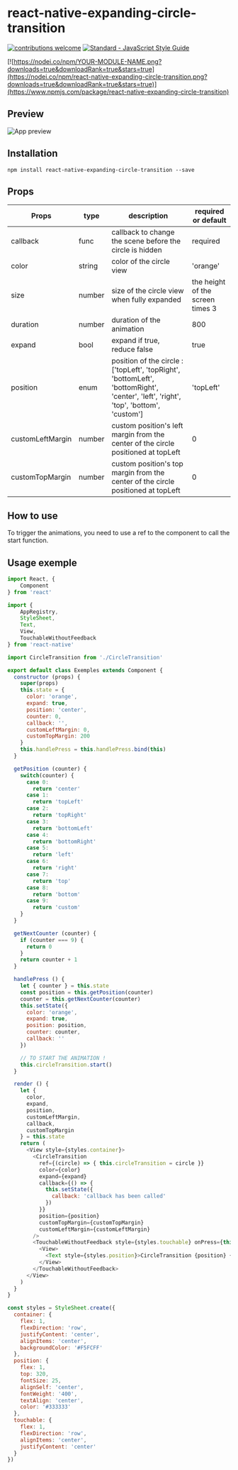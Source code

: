 # react-native-expanding-circle-transition
[![contributions welcome](https://img.shields.io/badge/contributions-welcome-brightgreen.svg?style=flat)](https://github.com/dwyl/esta/issues)
[![Standard - JavaScript Style Guide](https://img.shields.io/badge/code%20style-standard-brightgreen.svg)](http://standardjs.com/)

[![https://nodei.co/npm/YOUR-MODULE-NAME.png?downloads=true&downloadRank=true&stars=true](https://nodei.co/npm/react-native-expanding-circle-transition.png?downloads=true&downloadRank=true&stars=true)](https://www.npmjs.com/package/react-native-expanding-circle-transition)

## Preview

![App preview](/animation.gif)

## Installation

  `npm install react-native-expanding-circle-transition --save`

## Props

| Props    | type   | description                                                                                             | required or default                          |
|----------|--------|---------------------------------------------------------------------------------------------------------|----------------------------------|
| callback | func   | callback to change the scene before the circle is hidden | required |
| color    | string | color of the circle view                                                                                | 'orange'                         |
| size     | number | size of the circle view when fully expanded                                                             | the height of the screen times 3 |
| duration | number | duration of the animation                                                                               | 800                              |
| expand   | bool   | expand if true, reduce false                                                                            | true                             |
| position | enum   | position of the circle :  ['topLeft', 'topRight', 'bottomLeft', 'bottomRight', 'center', 'left', 'right', 'top', 'bottom', 'custom']  | 'topLeft'                        |
| customLeftMargin | number   |  custom position's left margin from the center of the circle positioned at topLeft |  0                       |
| customTopMargin | number   |  custom position's top margin from the center of the circle positioned at topLeft |  0                       |

## How to use

To trigger the animations, you need to use a ref to the component to call the start function.

## Usage exemple
```javascript
import React, {
    Component
} from 'react'

import {
    AppRegistry,
    StyleSheet,
    Text,
    View,
    TouchableWithoutFeedback
} from 'react-native'

import CircleTransition from './CircleTransition'

export default class Exemples extends Component {
  constructor (props) {
    super(props)
    this.state = {
      color: 'orange',
      expand: true,
      position: 'center',
      counter: 0,
      callback: '',
      customLeftMargin: 0,
      customTopMargin: 200
    }
    this.handlePress = this.handlePress.bind(this)
  }

  getPosition (counter) {
    switch(counter) {
      case 0:
        return 'center'
      case 1:
        return 'topLeft'
      case 2:
        return 'topRight'
      case 3:
        return 'bottomLeft'
      case 4:
        return 'bottomRight'
      case 5:
        return 'left'
      case 6:
        return 'right'
      case 7:
        return 'top'
      case 8:
        return 'bottom'
      case 9:
        return 'custom'
    }
  }

  getNextCounter (counter) {
    if (counter === 9) {
      return 0
    }
    return counter + 1
  }

  handlePress () {
    let { counter } = this.state
    const position = this.getPosition(counter)
    counter = this.getNextCounter(counter)
    this.setState({
      color: 'orange',
      expand: true,
      position: position,
      counter: counter,
      callback: ''
    })

    // TO START THE ANIMATION !
    this.circleTransition.start()
  }

  render () {
    let {
      color,
      expand,
      position,
      customLeftMargin,
      callback,
      customTopMargin
    } = this.state
    return (
      <View style={styles.container}>
        <CircleTransition
          ref={(circle) => { this.circleTransition = circle }}
          color={color}
          expand={expand}
          callback={() => {
            this.setState({
              callback: 'callback has been called'
            })
          }}
          position={position}
          customTopMargin={customTopMargin}
          customLeftMargin={customLeftMargin}
        />
        <TouchableWithoutFeedback style={styles.touchable} onPress={this.handlePress}>
          <View>
            <Text style={styles.position}>CircleTransition {position} {callback}</Text>
          </View>
        </TouchableWithoutFeedback>
      </View>
    )
  }
}

const styles = StyleSheet.create({
  container: {
    flex: 1,
    flexDirection: 'row',
    justifyContent: 'center',
    alignItems: 'center',
    backgroundColor: '#F5FCFF'
  },
  position: {
    flex: 1,
    top: 320,
    fontSize: 25,
    alignSelf: 'center',
    fontWeight: '400',
    textAlign: 'center',
    color: '#333333'
  },
  touchable: {
    flex: 1,
    flexDirection: 'row',
    alignItems: 'center',
    justifyContent: 'center'
  }
})
``````
